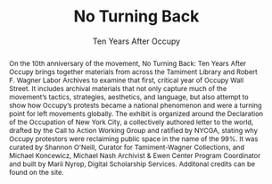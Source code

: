 ---
pid: occupy
done: true
title: No Turning Back
subtitle: Ten Years After Occupy
featured: true
category: Other
tags:
- exhibition
cohort_year: '2021'
abstract: 'On the 10th anniversary of the movement, No Turning Back: Ten Years After
  Occupy brings together materials from across the Tamiment Library and Robert F.
  Wagner Labor Archives to examine that first, critical year of Occupy Wall Street.
  It includes archival materials that not only capture much of the movement’s tactics,
  strategies, aesthetics, and language, but also attempt to show how Occupy’s protests
  became a national phenomenon and were a turning point for left movements globally.
  The exhibit is organized around the Declaration of the Occupation of New York City,
  a collectively authored letter to the world, drafted by the Call to Action Working
  Group and ratified by NYCGA, stating why Occupy protestors were reclaiming public
  space in the name of the 99%. It was curated by Shannon O''Neill, Curator for Tamiment-Wagner
  Collections, and Michael Koncewicz, Michael Nash Archivist & Ewen Center Program
  Coordinator and built by Marii Nyrop, Digital Scholarship Services. Additonal credits
  can be found on the site.'
limerick: |-
  Downtown, revolutionaries poured
  Through Zucotti, and archivists stored
  Their papers. Now this Wax site's
  All there is (no wealth tax, right?)
  Because Occupy's got Thermidor'ed.
pis:
- nyrop
link: https://specialcollections.hosting.nyu.edu/exhibitions/occupy/
image: occupy.jpg
original_img: https://image1.dlib.nyu.edu:8183/iiif/2/photo%2Ftamwag_tam630_cuid34928%2Ftamwag_tam630_cuid34928_n000001_d.jp2/full/800,/0/default.jpg
hero_image: "/media/projects/occupy.jpg"
order: '008'
layout: project
---